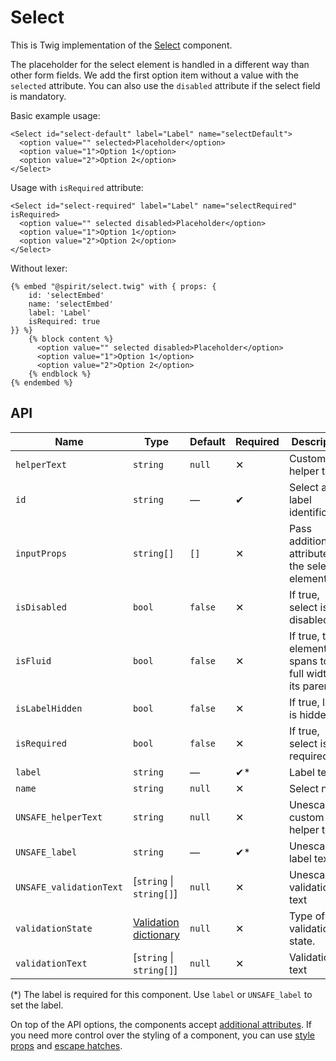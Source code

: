# Select

This is Twig implementation of the [Select][select] component.

The placeholder for the select element is handled in a different way than other form fields.
We add the first option item without a value with the `selected` attribute. You can also use the `disabled` attribute
if the select field is mandatory.

Basic example usage:

```twig
<Select id="select-default" label="Label" name="selectDefault">
  <option value="" selected>Placeholder</option>
  <option value="1">Option 1</option>
  <option value="2">Option 2</option>
</Select>
```

Usage with `isRequired` attribute:

```twig
<Select id="select-required" label="Label" name="selectRequired" isRequired>
  <option value="" selected disabled>Placeholder</option>
  <option value="1">Option 1</option>
  <option value="2">Option 2</option>
</Select>
```

Without lexer:

```twig
{% embed "@spirit/select.twig" with { props: {
    id: 'selectEmbed'
    name: 'selectEmbed'
    label: 'Label'
    isRequired: true
}} %}
    {% block content %}
      <option value="" selected disabled>Placeholder</option>
      <option value="1">Option 1</option>
      <option value="2">Option 2</option>
    {% endblock %}
{% endembed %}
```

## API

| Name                    | Type                                           | Default | Required | Description                                                |
| ----------------------- | ---------------------------------------------- | ------- | -------- | ---------------------------------------------------------- |
| `helperText`            | `string`                                       | `null`  | ✕        | Custom helper text                                         |
| `id`                    | `string`                                       | —       | ✔        | Select and label identification                            |
| `inputProps`            | `string[]`                                     | `[]`    | ✕        | Pass additional attributes to the select element           |
| `isDisabled`            | `bool`                                         | `false` | ✕        | If true, select is disabled                                |
| `isFluid`               | `bool`                                         | `false` | ✕        | If true, the element spans to the full width of its parent |
| `isLabelHidden`         | `bool`                                         | `false` | ✕        | If true, label is hidden                                   |
| `isRequired`            | `bool`                                         | `false` | ✕        | If true, select is required                                |
| `label`                 | `string`                                       | —       | ✔\*      | Label text                                                 |
| `name`                  | `string`                                       | `null`  | ✕        | Select name                                                |
| `UNSAFE_helperText`     | `string`                                       | `null`  | ✕        | Unescaped custom helper text                               |
| `UNSAFE_label`          | `string`                                       | —       | ✔\*      | Unescaped label text                                       |
| `UNSAFE_validationText` | [`string` \| `string[]`]                       | `null`  | ✕        | Unescaped validation text                                  |
| `validationState`       | [Validation dictionary][dictionary-validation] | `null`  | ✕        | Type of validation state.                                  |
| `validationText`        | [`string` \| `string[]`]                       | `null`  | ✕        | Validation text                                            |

(\*) The label is required for this component. Use `label` or `UNSAFE_label` to set the label.

On top of the API options, the components accept [additional attributes][readme-additional-attributes].
If you need more control over the styling of a component, you can use [style props][readme-style-props]
and [escape hatches][readme-escape-hatches].

[dictionary-validation]: https://github.com/lmc-eu/spirit-design-system/blob/main/docs/DICTIONARIES.md#validation
[readme-additional-attributes]: https://github.com/lmc-eu/spirit-design-system/blob/main/packages/web-twig/README.md#additional-attributes
[readme-escape-hatches]: https://github.com/lmc-eu/spirit-design-system/blob/main/packages/web-twig/README.md#escape-hatches
[readme-style-props]: https://github.com/lmc-eu/spirit-design-system/blob/main/packages/web-twig/README.md#style-props
[select]: https://github.com/lmc-eu/spirit-design-system/tree/main/packages/web/src/scss/components/Select
